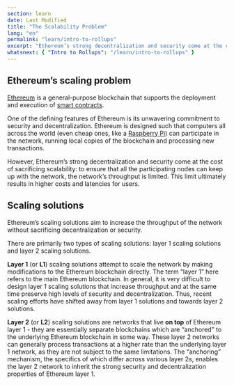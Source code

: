 ```yaml
---
section: learn
date: Last Modified
title: "The Scalability Problem"
lang: "en"
permalink: "learn/intro-to-rollups"
excerpt: "Ethereum’s strong decentralization and security come at the cost of sacrificing scalability: to ensure that all the participating nodes can keep up with the network, the network’s throughput is limited. This limit ultimately results in higher costs and latencies for users."
whatsnext: { "Intro to Rollups": "/learn/intro-to-rollups" }
---
```


## Ethereum’s scaling problem

[Ethereum](https://ethereum.org/en/developers/docs/intro-to-ethereum/#what-is-ethereum) is a general-purpose blockchain that supports the deployment and execution of [smart contracts](https://ethereum.org/en/developers/docs/intro-to-ethereum/#what-are-smart-contracts).

One of the defining features of Ethereum is its unwavering commitment to security and decentralization. Ethereum is designed such that computers all across the world (even cheap ones, like a [Raspberry Pi](https://ethereum-on-arm-documentation.readthedocs.io/)) can participate in the network, running local copies of the blockchain and processing new transactions.

However, Ethereum’s strong decentralization and security come at the cost of sacrificing scalability: to ensure that all the participating nodes can keep up with the network, the network’s throughput is limited. This limit ultimately results in higher costs and latencies for users.

## Scaling solutions

Ethereum’s scaling solutions aim to increase the throughput of the network without sacrificing decentralization or security.

There are primarily two types of scaling solutions: layer 1 scaling solutions and layer 2 scaling solutions.

**Layer 1** (or **L1**) scaling solutions attempt to scale the network by making modifications to the Ethereum blockchain directly. The term “layer 1” here refers to the main Ethereum blockchain. In general, it is very difficult to design layer 1 scaling solutions that increase throughput and at the same time preserve high levels of security and decentralization. Thus, recent scaling efforts have shifted away from layer 1 solutions and towards layer 2 solutions.

**Layer 2** (or **L2**) scaling solutions are networks that live **on top** of Ethereum layer 1 - they are essentially separate blockchains which are “anchored” to the underlying Ethereum blockchain in some way. These layer 2 networks can generally process transactions at a higher rate than the underlying layer 1 network, as they are not subject to the same limitations. The “anchoring” mechanism, the specifics of which differ across various layer 2s, enables the layer 2 network to inherit the strong security and decentralization properties of Ethereum layer 1.
